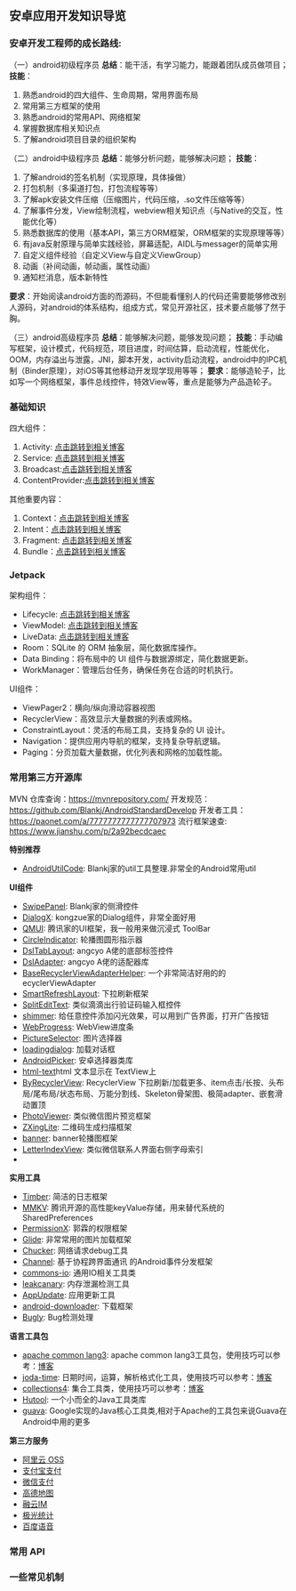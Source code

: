 ## 安卓应用开发知识导览


### 安卓开发工程师的成长路线:

（一）android初级程序员
**总结**：能干活，有学习能力，能跟着团队成员做项目；
**技能**：
1. 熟悉android的四大组件、生命周期，常用界面布局
2. 常用第三方框架的使用
3. 熟悉android的常用API、网络框架
5. 掌握数据库相关知识点
6. 了解android项目目录的组织架构

（二）android中级程序员
**总结**：能够分析问题，能够解决问题；
**技能**：
1. 了解android的签名机制（实现原理，具体操做）
2. 打包机制（多渠道打包，打包流程等等）
3. 了解apk安装文件压缩（压缩图片，代码压缩，.so文件压缩等等）
4. 了解事件分发，View绘制流程，webview相关知识点（与Native的交互，性能优化等）
5. 熟悉数据库的使用（基本API，第三方ORM框架，ORM框架的实现原理等等）
6. 有java反射原理与简单实践经验，屏幕适配，AIDL与messager的简单实用
7. 自定义组件经验（自定义View与自定义ViewGroup）
8. 动画（补间动画，帧动画，属性动画）
9. 通知栏消息，版本新特性 

**要求**：开始阅读android方面的而源码，不但能看懂别人的代码还需要能够修改别人源码，对android的体系结构，组成方式，常见开源社区，技术要点能够了然于胸。

（三）android高级程序员
**总结**：能够解决问题，能够发现问题；
**技能**：手动编写框架，设计模式，代码规范，项目进度，时间估算，启动流程，性能优化，OOM，内存溢出与泄露，JNI，脚本开发，activity启动流程，android中的IPC机制（Binder原理），对iOS等其他移动开发现学现用等等；
**要求**：能够造轮子，比如写一个网络框架，事件总线控件，特效View等，重点是能够为产品造轮子。

### 基础知识

四大组件：
1. Activity: [点击跳转到相关博客](./base/Activity.md)
2. Service: [点击跳转到相关博客](./base/Service.md)
3. Broadcast:[点击跳转到相关博客](./base/Broadcast.md)
4. ContentProvider:[点击跳转到相关博客](./base/ContentProvider.md)

其他重要内容：
1. Context：[点击跳转到相关博客](./base/Context.md)
2. Intent：[点击跳转到相关博客](./base/Intent.md)
3. Fragment: [点击跳转到相关博客](./base/Fragment.md)
4. Bundle：[点击跳转到相关博客](./base/Bundle.md)

### Jetpack

架构组件：
* Lifecycle: [点击跳转到相关博客](../../jetpack/Lifecycle.md)
* ViewModel: [点击跳转到相关博客](../../jetpack/ViewModel.md)
* LiveData: [点击跳转到相关博客](../../jetpack/LiveData.md)
* Room：SQLite 的 ORM 抽象层，简化数据库操作。
* Data Binding：将布局中的 UI 组件与数据源绑定，简化数据更新。
* WorkManager：管理后台任务，确保任务在合适的时机执行。

UI组件：
* ViewPager2：横向/纵向滑动容器视图
* RecyclerView：高效显示大量数据的列表或网格。
* ConstraintLayout：灵活的布局工具，支持复杂的 UI 设计。
* Navigation：提供应用内导航的框架，支持复杂导航逻辑。
* Paging：分页加载大量数据，优化列表和网格的加载性能。



### 常用第三方开源库

MVN 仓库查询：https://mvnrepository.com/
开发规范：https://github.com/Blankj/AndroidStandardDevelop
开发者工具：https://paonet.com/a/7777777777777707973
流行框架速查: https://www.jianshu.com/p/2a92becdcaec

**特别推荐**

- [AndroidUtilCode](https://github.com/Blankj/AndroidUtilCode): Blankj家的util工具整理.非常全的Android常用util

**UI组件**
- [SwipePanel](https://github.com/Blankj/SwipePanel): Blankj家的侧滑控件
- [DialogX](https://github.com/kongzue/DialogX): kongzue家的Dialog组件，非常全面好用
- [QMUI](https://github.com/Tencent/QMUI_Android): 腾讯家的UI框架，我一般用来做沉浸式 ToolBar
- [CircleIndicator](https://github.com/ongakuer/CircleIndicator): 轮播图圆形指示器
- [DslTabLayout](https://github.com/angcyo/DslTabLayout): angcyo A佬的底部标签控件
- [DslAdapter](https://github.com/angcyo/DslAdapter): angcyo A佬的适配器库
- [BaseRecyclerViewAdapterHelper](https://github.com/CymChad/BaseRecyclerViewAdapterHelper): 一个非常简洁好用的的ecyclerViewAdapter
- [SmartRefreshLayout](https://github.com/scwang90/SmartRefreshLayout): 下拉刷新框架
- [SplitEditText](https://github.com/jenly1314/SplitEditText): 类似滴滴出行验证码输入框控件
- [shimmer](https://github.com/facebook/shimmer-android): 给任意控件添加闪光效果，可以用到广告界面，打开广告按钮
- [WebProgress](https://github.com/youlookwhat/WebProgress): WebView进度条
- [PictureSelector](https://github.com/LuckSiege/PictureSelector): 图片选择器
- [loadingdialog](ttps://github.com/ydstar/loadingdialog): 加载对话框
- [AndroidPicker](https://github.com/gzu-liyujiang/AndroidPicker): 安卓选择器类库
- [html-text](https://github.com/wangchenyan/html-text)html 文本显示在 TextView上
- [ByRecyclerView](https://github.com/youlookwhat/ByRecyclerView): RecyclerView 下拉刷新/加载更多、item点击/长按、头布局/尾布局/状态布局、万能分割线、Skeleton骨架图、极简adapter、嵌套滑动置顶
- [PhotoViewer](https://github.com/wanglu1209/PhotoViewer): 类似微信图片预览框架
- [ZXingLite](https://github.com/jenly1314/ZXingLite): 二维码生成扫描框架
- [banner](https://github.com/youth5201314/banner): banner轮播图框架
- [LetterIndexView](https://github.com/lgdcoder/LetterIndexView): 类似微信联系人界面右侧字母索引
- 

**实用工具**
- [Timber](https://github.com/JakeWharton/timber): 简洁的日志框架
- [MMKV](https://github.com/Tencent/MMKV): 腾讯开源的高性能keyValue存储，用来替代系统的SharedPreferences
- [PermissionX](https://github.com/guolindev/PermissionX): 郭霖的权限框架
- [Glide](https://github.com/bumptech/glide): 非常常用的图片加载框架
- [Chucker](https://github.com/ChuckerTeam/chucker): 网络请求debug工具
- [Channel](https://github.com/liangjingkanji/Channel): 基于协程跨界面通讯 的Android事件分发框架
- [commons-io](http://commons.apache.org/proper/commons-io/): 通用IO相关工具类
- [leakcanary](https://github.com/square/leakcanary): 内存泄漏检测工具
- [AppUpdate](https://github.com/azhon/AppUpdate): 应用更新工具
- [android-downloader](https://github.com/ixuea/android-downloader): 下载框架
- [Bugly](https://bugly.qq.com/docs/user-guide/instruction-manual-android/?v=1.0.0#_3): Bug检测处理



**语言工具包**
- [apache common lang3](http://commons.apache.org/proper/commons-lang/): apache common lang3工具包，使用技巧可以参考：[博客](https://blog.csdn.net/qq_23091073/article/details/126743040)
- [joda-time](https://www.joda.org/joda-time/index.html): 日期时间，运算，解析格式化工具，使用技巧可以参考：[博客](https://blog.csdn.net/weixin_43767602/article/details/127446608)
- [collections4](https://mvnrepository.com/artifact/org.apache.commons/commons-collections4): 集合工具类，使用技巧可以参考：[博客](https://blog.csdn.net/weixin_39033358/article/details/144202856)
- [Hutool](https://github.com/looly/hutool): 一个小而全的Java工具类库
- [guava](https://github.com/google/guava): Google实现的Java核心工具类,相对于Apache的工具包来说Guava在Android中用的更多

**第三方服务**

- [阿里云 OSS](https://github.com/aliyun/aliyun-oss-android-sdk)
- [支付宝支付](https://opendocs.alipay.com/open/204/105296)
- [微信支付](https://pay.weixin.qq.com/wiki/doc/api/app/app.php?chapter=8_5)
- [高德地图](https://lbs.amap.com/api/android-sdk/guide/create-project/android-studio-create-project#gradle_sdk)
- [融云IM](https://docs.rongcloud.cn/v4/5X/views/im/ui/guide/quick/include/android.html)
- [极光统计](https://docs.jiguang.cn/janalytics/client/android_guide)
- [百度语音](https://ai.baidu.com/ai-doc/SPEECH/Pkgt4wwdx#%E9%9B%86%E6%88%90%E6%8C%87%E5%8D%97)


### 常用 API

### 一些常见机制

